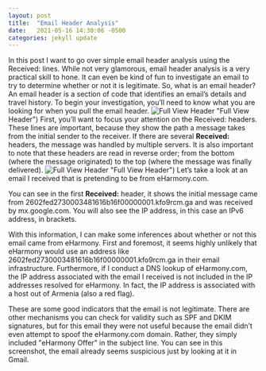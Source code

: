 ```yaml
---
layout: post
title:  "Email Header Analysis"
date:   2021-05-16 14:30:06 -0500
categories: jekyll update
---
```

In this post I want to go over simple email header analysis using the Received: lines. While not very glamorous, email header analysis is a very practical skill to hone. It can even be kind of fun to investigate an email to try to determine whether or not it is legitimate. So, what is an email header? An email header is a section of code that identifies an email’s details and travel history. To begin your investigation, you’ll need to know what you are looking for when you pull the email header. 
![Full View Header](C:\Users\Robin\robinscyberblog.github.io\images\Screenshot_full.png) "Full View Header")
First, you’ll want to focus your attention on the Received: headers. These lines are important, because they show the path a message takes from the initial sender to the receiver. If there are several **Received:** headers, the message was handled by multiple servers. It is also important to note that these headers are read in reverse order; from the bottom (where the message originated) to the top (where the message was finally delivered). 
![Full View Header](Screenshot_full.PNG) "Full View Header")
Let’s take a look at an email I received that is pretending to be from eHarmony.com.

You can see in the first **Received:** header, it shows the initial message came from 2602fed2730003481616b16f00000001.kfo9rcm.ga and was received by mx.google.com. You will also see the IP address, in this case an IPv6 address, in brackets. 

With this information, I can make some inferences about whether or not this email came from eHarmony. First and foremost, it seems highly unlikely that eHarmony would use an address like 2602fed2730003481616b16f00000001.kfo9rcm.ga in their email infrastructure. Furthermore, if I conduct a DNS lookup of eHarmony.com, the IP address associated with the email I received is not included in the IP addresses resolved for eHarmony. In fact, the IP address is associated with a host out of Armenia (also a red flag).


These are some good indicators that the email is not legitimate. There are other mechanisms you can check for validity such as SPF and DKIM signatures, but for this email they were not useful because the email didn’t even attempt to spoof the eHarmony.com domain. Rather, they simply included "eHarmony Offer" in the subject line. You can see in this screenshot, the email already seems suspicious just by looking at it in Gmail. 
